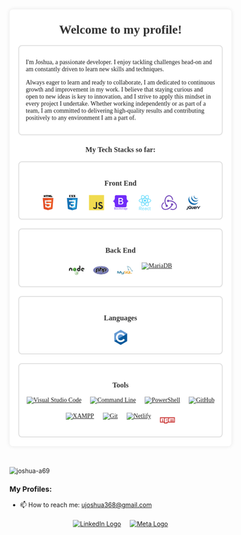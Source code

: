 <div style="font-family: 'Georgia', serif; background-color: #f0f0f0; max-width: 800px; margin: 0 auto; padding: 20px; background-color: #fff; border-radius: 8px; box-shadow: 0 0 10px rgba(0,0,0,0.1);">
  <h1 style="text-align: center; color: #333; margin-top: 10px;">Welcome to my profile!</h1>
  
  <div style="border: 2px solid #e0e0e0; padding: 15px; margin-bottom: 20px; border-radius: 8px;">
    <p>I'm Joshua, a passionate developer. I enjoy tackling challenges head-on and am constantly driven to learn new skills and techniques.</p>
    <p>Always eager to learn and ready to collaborate, I am dedicated to continuous growth and improvement in my work. I believe that staying curious and open to new ideas is key to innovation, and I strive to apply this mindset in every project I undertake. Whether working independently or as part of a team, I am committed to delivering high-quality results and contributing positively to any environment I am a part of.</p>
  </div>
  
  <h3 style="text-align: center; color: #333;">My Tech Stacks so far:</h3>

  <div style="border: 2px solid #e0e0e0; padding: 15px; border-radius: 8px; margin-bottom: 20px;">
    <h3 style="text-align: center; color: #333;">Front End</h3>
    <div style="display: flex; justify-content: center; flex-wrap: wrap; gap: 20px;">
      <a href="https://www.html.com/">
        <img src="https://raw.githubusercontent.com/devicons/devicon/master/icons/html5/html5-original-wordmark.svg" alt="HTML5" style="width: 35px; height: 35px; transition: transform 0.3s ease;">
      </a>
      <a href="https://www.css.com/">
        <img src="https://raw.githubusercontent.com/devicons/devicon/master/icons/css3/css3-original-wordmark.svg" alt="CSS3" style="width: 35px; height: 35px; transition: transform 0.3s ease;">
      </a>
      <a href="https://www.javascript.com/">
        <img src="https://raw.githubusercontent.com/devicons/devicon/master/icons/javascript/javascript-original.svg" alt="JavaScript" style="width: 35px; height: 35px; transition: transform 0.3s ease;">
      </a>
      <a href="https://getbootstrap.com">
        <img src="https://raw.githubusercontent.com/devicons/devicon/master/icons/bootstrap/bootstrap-plain-wordmark.svg" alt="Bootstrap" style="width: 35px; height: 35px; transition: transform 0.3s ease;">
      </a>
      <a href="https://reactjs.org/" target="_blank" rel="noreferrer">
        <img src="https://raw.githubusercontent.com/devicons/devicon/master/icons/react/react-original-wordmark.svg" alt="React" style="width: 35px; height: 35px; transition: transform 0.3s ease;">
      </a>
      <a href="https://redux.js.org/" target="_blank" rel="noreferrer">
        <img src="https://raw.githubusercontent.com/devicons/devicon/master/icons/redux/redux-original.svg" alt="Redux" style="width: 35px; height: 35px; transition: transform 0.3s ease;">
      </a>
      <a href="https://jquery.com/" target="_blank" rel="noreferrer">
        <img src="https://raw.githubusercontent.com/devicons/devicon/master/icons/jquery/jquery-original-wordmark.svg" alt="jQuery" style="width: 35px; height: 35px; transition: transform 0.3s ease;">
      </a>
    </div>
  </div>

  <div style="border: 2px solid #e0e0e0; padding: 15px; border-radius: 8px; margin-bottom: 20px;">
    <h3 style="text-align: center; color: #333;">Back End</h3>
    <div style="display: flex; justify-content: center; flex-wrap: wrap; gap: 20px;">
      <a href="https://nodejs.org" target="_blank" rel="noreferrer">
        <img src="https://raw.githubusercontent.com/devicons/devicon/master/icons/nodejs/nodejs-original-wordmark.svg" alt="Node.js" style="width: 35px; height: 35px; transition: transform 0.3s ease;">
      </a>
      <a href="https://www.w3schools.com/php/default.asp" target="_blank" rel="noreferrer">
        <img src="https://raw.githubusercontent.com/devicons/devicon/master/icons/php/php-original.svg" alt="PHP" style="width: 35px; height: 35px; transition: transform 0.3s ease;">
      </a>
      <a href="https://www.mysql.com/" target="_blank" rel="noreferrer">
        <img src="https://raw.githubusercontent.com/devicons/devicon/master/icons/mysql/mysql-original-wordmark.svg" alt="MySQL" style="width: 35px; height: 35px; transition: transform 0.3s ease;">
      </a>
      <a href="https://mariadb.org/" target="_blank" rel="noreferrer">
        <img src="https://www.vectorlogo.zone/logos/mariadb/mariadb-icon.svg" alt="MariaDB" style="width: 35px; height: 35px; transition: transform 0.3s ease;">
      </a>
    </div>
  </div>

  <div style="border: 2px solid #e0e0e0; padding: 15px; border-radius: 8px; margin-bottom: 20px;">
    <h3 style="text-align: center; color: #333;">Languages</h3>
    <div style="display: flex; justify-content: center; flex-wrap: wrap; gap: 20px;">
      <a href="https://www.cprogramming.com/">
        <img src="https://raw.githubusercontent.com/devicons/devicon/master/icons/c/c-original.svg" alt="C" style="width: 35px; height: 35px; transition: transform 0.3s ease;">
      </a>
    </div>
  </div>

  <div style="border: 2px solid #e0e0e0; padding: 15px; border-radius: 8px;">
    <h3 style="text-align: center; color: #333;">Tools</h3>
    <div style="display: flex; justify-content: center; flex-wrap: wrap; gap: 20px;">
      <a href="https://www.visualstudio.com/">
        <img src="https://i.postimg.cc/6qjDCq1G/visual-studio-logo-png-visual-studio-code-logo-is-offensive-to-me-issue-87419-1200x1200.png" alt="Visual Studio Code" style="width: 35px; height: 35px; transition: transform 0.3s ease;">
      </a>
      <a href="https://www.commandline.com/">
        <img src="https://i.postimg.cc/rwFNvgsc/Command-Line-Icon.png" alt="Command Line" style="width: 35px; height: 35px; transition: transform 0.3s ease;">
      </a>
      <a href="https://www.powershell.com/">
        <img src="https://i.postimg.cc/PqbfYbbp/powershell-logo-5.png" alt="PowerShell" style="width: 35px; height: 35px; transition: transform 0.3s ease;">
      </a>
      <a href="https://www.github.com/">
        <img src="https://i.postimg.cc/h4knkRh8/GitHub.png" alt="GitHub" style="width: 35px; height: 35px; transition: transform 0.3s ease;">
      </a>
      <a href="https://www.apachefriends.org/index.html" target="_blank" rel="noreferrer">
        <img src="https://i.postimg.cc/7PpWvcdY/XAMPP-logo.png" alt="XAMPP" style="width: 35px; height: 35px; transition: transform 0.3s ease;">
      </a>
      <a href="https://git-scm.com/">
        <img src="https://www.vectorlogo.zone/logos/git-scm/git-scm-icon.svg" alt="Git" style="width: 35px; height: 35px; transition: transform 0.3s ease;">
      </a>
      <a href="https://www.netlify.com/" target="_blank" rel="noreferrer">
        <img src="https://i.postimg.cc/GmXBFSGK/Netlify.webp" alt="Netlify" style="width: 35px; height: 35px; transition: transform 0.3s ease;">
      </a>
     <a href="https://www.npmjs.com/" target="_blank" rel="noreferrer">
       <img src="https://raw.githubusercontent.com/devicons/devicon/master/icons/npm/npm-original-wordmark.svg" alt="npm" style="width: 35px; height: 35px; transition: transform 0.3s ease;">
     </a>
    </div>
    </div>
    </div>
  </div>
</div>

<br><p><img align="center" src="https://github-readme-stats.vercel.app/api/top-langs?username=joshua-a69&show_icons=true&locale=en&layout=compact" alt="joshua-a69" /></p>
  
  <h3> My Profiles:</h3>
  <ul>
    <li>📫 How to reach me: <a href="mailto:ujoshua368@gmail.com">ujoshua368@gmail.com</a></li>
  </ul>
  <div style="display: flex; justify-content: center; margin-top: 20px; gap: 20px;">
    <a href="https://www.linkedin.com/in/joshua-russel-uy-a9b024243/"><img src="https://i.postimg.cc/bY64jY3D/Linkedin-logo.png" alt="LinkedIn Logo" style="width: 35px; height: 35px;"></a>
    <a href="https://www.facebook.com/joshua.uy.14"><img src="https://i.postimg.cc/mgVm78Jc/logo-Meta.png" alt="Meta Logo" style="width: 35px; height: 35px;"></a>
  </div>
</div>





